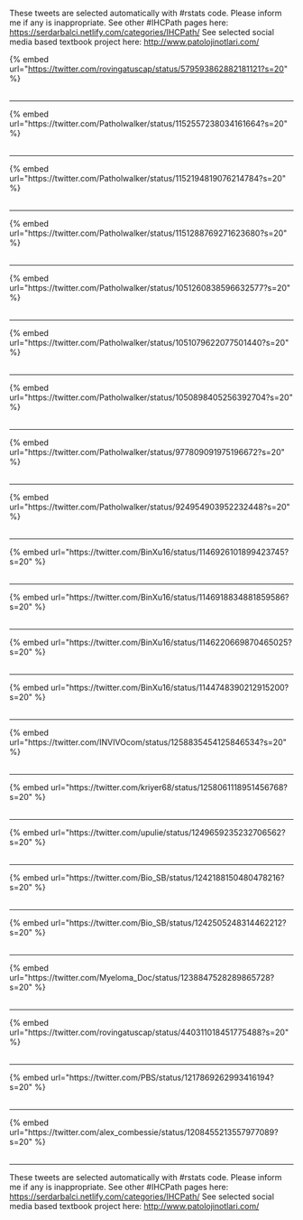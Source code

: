 

These tweets are selected automatically with #rstats code. Please inform me if any is inappropriate.
See other #IHCPath pages here: https://serdarbalci.netlify.com/categories/IHCPath/ 
See selected social media based textbook project here: http://www.patolojinotlari.com/

{% embed url="https://twitter.com/rovingatuscap/status/579593862882181121?s=20" %}<br>
<br>
<hr>
{% embed url="https://twitter.com/Patholwalker/status/1152557238034161664?s=20" %}<br>
<br>
<hr>
{% embed url="https://twitter.com/Patholwalker/status/1152194819076214784?s=20" %}<br>
<br>
<hr>
{% embed url="https://twitter.com/Patholwalker/status/1151288769271623680?s=20" %}<br>
<br>
<hr>
{% embed url="https://twitter.com/Patholwalker/status/1051260838596632577?s=20" %}<br>
<br>
<hr>
{% embed url="https://twitter.com/Patholwalker/status/1051079622077501440?s=20" %}<br>
<br>
<hr>
{% embed url="https://twitter.com/Patholwalker/status/1050898405256392704?s=20" %}<br>
<br>
<hr>
{% embed url="https://twitter.com/Patholwalker/status/977809091975196672?s=20" %}<br>
<br>
<hr>
{% embed url="https://twitter.com/Patholwalker/status/924954903952232448?s=20" %}<br>
<br>
<hr>
{% embed url="https://twitter.com/BinXu16/status/1146926101899423745?s=20" %}<br>
<br>
<hr>
{% embed url="https://twitter.com/BinXu16/status/1146918834881859586?s=20" %}<br>
<br>
<hr>
{% embed url="https://twitter.com/BinXu16/status/1146220669870465025?s=20" %}<br>
<br>
<hr>
{% embed url="https://twitter.com/BinXu16/status/1144748390212915200?s=20" %}<br>
<br>
<hr>
{% embed url="https://twitter.com/INVIVOcom/status/1258835454125846534?s=20" %}<br>
<br>
<hr>
{% embed url="https://twitter.com/kriyer68/status/1258061118951456768?s=20" %}<br>
<br>
<hr>
{% embed url="https://twitter.com/upulie/status/1249659235232706562?s=20" %}<br>
<br>
<hr>
{% embed url="https://twitter.com/Bio_SB/status/1242188150480478216?s=20" %}<br>
<br>
<hr>
{% embed url="https://twitter.com/Bio_SB/status/1242505248314462212?s=20" %}<br>
<br>
<hr>
{% embed url="https://twitter.com/Myeloma_Doc/status/1238847528289865728?s=20" %}<br>
<br>
<hr>
{% embed url="https://twitter.com/rovingatuscap/status/440311018451775488?s=20" %}<br>
<br>
<hr>
{% embed url="https://twitter.com/PBS/status/1217869262993416194?s=20" %}<br>
<br>
<hr>
{% embed url="https://twitter.com/alex_combessie/status/1208455213557977089?s=20" %}<br>
<br>
<hr>


These tweets are selected automatically with #rstats code. Please inform me if any is inappropriate.
See other #IHCPath pages here: https://serdarbalci.netlify.com/categories/IHCPath/ 
See selected social media based textbook project here: http://www.patolojinotlari.com/
